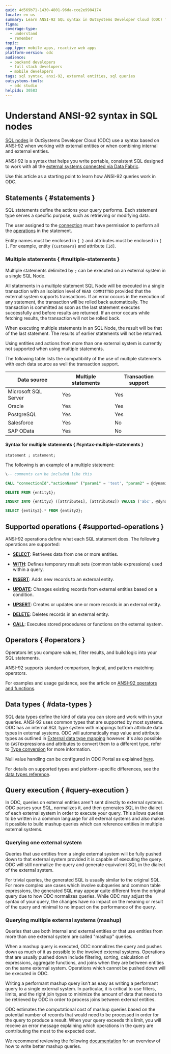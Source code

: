 ```yaml
---
guid: 4d569b71-1430-4801-96da-cce2e9984174
locale: en-us
summary: Learn ANSI-92 SQL syntax in OutSystems Developer Cloud (ODC) for querying external entities with supported operations.
figma:
coverage-type:
  - understand
  - remember
topic:
app_type: mobile apps, reactive web apps
platform-version: odc
audience:
  - backend developers
  - full stack developers
  - mobile developers
tags: sql syntax, ansi-92, external entities, sql queries
outsystems-tools:
  - odc studio
helpids: 30583
---
```


# Understand ANSI-92 syntax in SQL nodes

[SQL nodes](use-sql.md) in OutSystems Developer Cloud (ODC) use a syntax based on ANSI-92 when working with external entities or when combining internal and external entities.

ANSI-92 is a syntax that helps you write portable, consistent SQL designed to work with all the [external systems connected via Data Fabric](../../../../integration-with-systems/external-databases/intro.md). 

Use this article as a starting point to learn how ANSI-92 queries work in ODC.

## Statements { #statements }

SQL statements define the actions your query performs. Each statement type serves a specific purpose, such as retrieving or modifying data.

<div class="info" markdown="1">

The user assigned to the [connection](../../../../integration-with-systems/external-databases/create-connection-external-data.md) must have permission to perform all the [operations](#supported-operations) in the statement.

</div>

Entity names must be enclosed in `{ }` and attributes must be enclosed in `[ ]`. For example, entity `{Customers}` and attribute `[Id]`.

### Multiple statements { #multiple-statements }

Multiple statements delimited by `;` can be executed on an external system in a single SQL Node.

All statements in a multiple statement SQL Node will be executed in a single transaction with an isolation level of `READ COMMITTED` provided that the external system supports transactions. If an error occurs in the execution of any statement, the transaction will be rolled back automatically. The transaction is committed as soon as the last statement executes successfully and before results are returned. If an error occurs while fetching results, the transaction will not be rolled back.

When executing multiple statements in an SQL Node, the result will be that of the last statement. The results of earlier statements will not be returned.

<div class="info" markdown="1">

Using entities and actions from more than one external system is currently not supported when using multiple statements.

</div>

The following table lists the compatibility of the use of multiple statements with each data source as well the transaction support.

| Data source | Multiple statements | Transaction support |
| ----- | ----- | ----- |
| Microsoft SQL Server | Yes | Yes |
| Oracle | Yes | Yes |
| PostgreSQL | Yes | Yes |
| Salesforce | Yes | No |
| SAP OData | Yes | No |

#### Syntax for multiple statements { #syntax-multiple-statements }

`statement ; statement;`

The following is an example of a multiple statement:

```sql
\-- comments can be included like this

CALL "connectionId"."actionName" ("param1" = 'test', "param2" = @dynamic1);

DELETE FROM {entity1};

INSERT INTO {entity2} ([attribute1], [attribute2]) VALUES ('abc', @dynamic2);

SELECT {entity2}.* FROM {entity2};

```

## Supported operations { #supported-operations }

ANSI-92 operations define what each SQL statement does. The following operations are supported:

* [**SELECT**](ansi-92-select.md): Retrieves data from one or more entities.

* [**WITH**](ansi-92-select.md): Defines temporary result sets (common table expressions) used within a query.

* [**INSERT**](ansi-92-insert.md): Adds new records to an external entity.

* [**UPDATE**](ansi-92-update.md): Changes existing records from external entities based on a condition.

* [**UPSERT**](ansi-92-insert.md): Creates or updates one or more records in an external entity.

* [**DELETE**](ansi-92-delete.md): Deletes records in an external entity.

* [**CALL**](call.md): Executes stored procedures or functions on the external system.


## Operators { #operators }

Operators let you compare values, filter results, and build logic into your SQL statements. 

ANSI-92 supports standard comparison, logical, and pattern-matching operators.

For examples and usage guidance, see the article on [ANSI-92 operators and functions](ansi-92-operators.md).

## Data types { #data-types }

SQL data types define the kind of data you can store and work with in your queries. ANSI-92 uses common types that are supported by most systems.
ODC has an internal SQL type system with mappings to/from attribute data types in external systems.
ODC will automatically map value and attribute types as outlined in [External data type mapping](../../../../integration-with-systems/external-databases/external-data-type.md) however. it's also possible to `CAST`expressions and attributes to convert them to a different type, refer to [Type conversion](ansi-92-operators.md#type-conversion) for more information.

Null value handling can be configured in ODC Portal as explained [here](../../../../integration-with-systems/external-databases/handle-null-values.md).

For details on supported types and platform-specific differences, see the [data types reference](ansi-92-data-types.md).

## Query execution { #query-execution }

In ODC, queries on external entities aren't sent directly to external systems. ODC parses your SQL, normalizes it, and then generates SQL in the dialect of each external system in order to execute your query. This allows queries to be written in a common language for all external systems and also makes it possible to build mashup queries which can reference entities in multiple external systems.

### Querying one external system

Queries that use entities from a single external system will be fully pushed down to that external system provided it is capable of executing the query. ODC will still normalize the query and generate equivalent SQL in the dialect of the external system.

For trivial queries, the generated SQL is usually similar to the original SQL. For more complex use cases which involve subqueries and common table expressions, the generated SQL may appear quite different from the original query due to how ODC normalizes queries. While ODC may adjust the syntax
of your query, the changes have no impact on the meaning or result of the query and minimal to no impact on the performance of the query.

### Querying multiple external systems (mashup)

Queries that use both internal and external entities or that use entities from more than one external system are called "mashup" queries.

When a mashup query is executed, ODC normalizes the query and pushes down as much of it as possible to the involved external systems. Operations that are usually pushed down include filtering, sorting, calculation of expressions, aggregate functions, and joins when they are between entities on the same external system. Operations which cannot be pushed down will be executed in ODC.

Writing a performant mashup query isn't as easy as writing a performant query to a single external system. In particular, it is critical to use filters, limits, and the right join types to minimize the amount of data that needs to be retrieved by ODC in order to process joins between external
entities.

ODC estimates the computational cost of mashup queries based on the potential number of records that would need to be processed in order for the query to produce a result. When your query exceeds this limit, you will receive an error message explaining which operations in the query are contributing
the most to the expected cost.

We recommend reviewing the following [documentation](../queries.md) for an overview of how to write better mashup queries.

